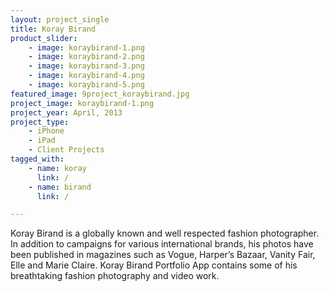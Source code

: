 ```yaml
---
layout: project_single
title: Koray Birand
product_slider:
    - image: koraybirand-1.png
    - image: koraybirand-2.png
    - image: koraybirand-3.png
    - image: koraybirand-4.png
    - image: koraybirand-5.png
featured_image: 9project_koraybirand.jpg
project_image: koraybirand-1.png
project_year: April, 2013
project_type:
    - iPhone
    - iPad
    - Client Projects
tagged_with:
    - name: koray
      link: /
    - name: birand
      link: /

---
```


Koray Birand is a globally known and well respected fashion photographer. In addition to campaigns for various international brands, his photos have been published in magazines such as Vogue, Harper’s Bazaar, Vanity Fair, Elle and Marie Claire. Koray Birand Portfolio App contains some of his breathtaking fashion photography and video work.
